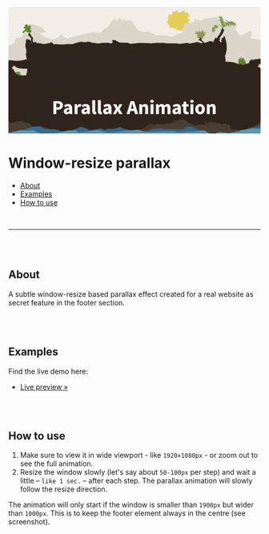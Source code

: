 [![Parallax Animation Effect](teaser.png)](https://christianoellers.github.io/Parallax-Animation-Effect)

# Window-resize parallax

- [About](#about)
- [Examples](#examples)
- [How to use](#how-to-use)

<br>

---

<br><br>

## About

A subtle window-resize based parallax effect created for a real website as secret feature in the footer section.

<br><br>

## Examples

Find the live demo here:

- [Live preview »](https://christianoellers.github.io/Parallax-Animation-Effect)

<br><br>

## How to use

1. Make sure to view it in wide viewport - like `1920×1080px` - or zoom out to see the full animation.
2. Resize the window slowly (let's say about `50-100px` per step) and wait a little – `like 1 sec.` – after each step. The parallax animation will slowly follow the resize direction.

The animation will only start if the window is smaller than `1900px` but wider than `1000px`. This is to keep the footer element always in the centre (see screenshot).
